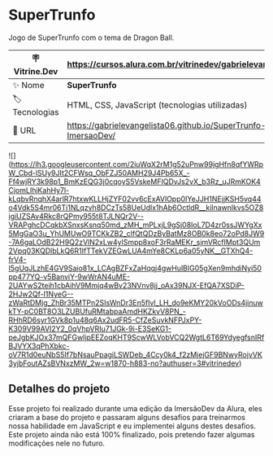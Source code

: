 # SuperTrunfo

Jogo de SuperTrunfo com o tema de Dragon Ball.

| :placard: Vitrine.Dev | https://cursos.alura.com.br/vitrinedev/gabrielevangelista094   |
| --------------------- | -------------------------------------------------------------- |
| :sparkles: Nome       | **SuperTrunfo**                                                |
| :label: Tecnologias   | HTML, CSS, JavaScript (tecnologias utilizadas)                 |
| :rocket: URL          | https://gabrielevangelista06.github.io/SuperTrunfo-ImersaoDev/ |

<!-- Inserir imagem com a #vitrinedev ao final do link -->

![]
(https://lh3.googleusercontent.com/2iuWqX2rM1g52uPnw99jgHfn8qfYWRpW_Cbd-lSUy9JIt2CFWsq_ObFZJ50AMH29J4Pb65X_-Ff4wjRY3k98p1_BmKzEQG3j0cqoyS5VskeMFIQDvJs2vX_b3Rz_uJRmKOK4CjomLIhjKahHy7l-kLqbvRnqhX4arlR7htxwKLLHjZYF02vv6cExAVlOpp0IYeJJH1NEjjKSH5vq44o4Vdk5S4mr06Ti1NLqzvh8DCzTs58UeUdlx1hAb6OctldR__kilnawnlkvs5OZ8igiUZSAv4Rkc8rQPmy955t8TJLNQr2V--VRAPghcDCqkbXSnxsKsnq50md_zMH_mPLxjL9gSj08IoL7D4zr0ssJWYgXx5MgGaO3u_YhUMUwO9TCKkZB2_clfQtQDzByBatMz8OB0k8eo72oPd8JW9-7A6gaLOdB22H9Q2zVlN2xLw4ylSmpp8xoF3rRaMEKr_sjmVRcfIMpt3QUm2Vpq03KQDlbLkQ6R1IfTTekVZEGwLUA4mYe8CKLp6a05yNK__GTXhQ4-frV4-I5gUqJLzhE4GV9Saio81x_LCAgBZFxZaHqqj4gwHulBIG05gXen9mhdiNyi50pp477YQ-v5BanviY-9wWrAN4uME-2UAYwS2teih1cbAihV9Mmjq4wBv23NVnv8jj_oAx39NJX-EfQA7XSDiP-2HJw2Qf-I1NyeG--zWaRtDMjg_ZhBr35MTPn2SIsWnDr3En5flvI_LH_do9eKMY20kVoODs4jinuwkTY-pC0BT8O3LZUBUfuRMtabpaAmdHKZkvV8PN_-RHhRD6syr1GVk8p1u48q6Ax2udFR5-CfZeSuvkNFPJxPY-K309V99AVI2Y2_0qVhpVRIu71JGk-9i-E3SeKG1-peJgbKJOx37mQFGwIjpEEZoqKHT9ScwWLVobVCQ2WgtL6T69YdyegfsnIRfBJVYX3qPhXbkc-oV7R1d0euNbS5If7bNsauPpagiLSWDeb_4Ccy0k4_f2zMjejGF9BNwyRojvVK3yjbFoutAZsBVNxzMW_2w=w1870-h883-no?authuser=3#vitrinedev)

## Detalhes do projeto

Esse projeto foi realizado durante uma edição da ImersãoDev da Alura, eles criaram a base do projeto e passaram alguns desafios para treinarmos nossa habilidade em JavaScript e eu implementei alguns destes desafios. Este projeto ainda não está 100% finalizado, pois pretendo fazer algumas modificações nele no futuro.
